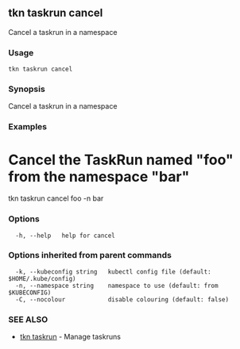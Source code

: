## tkn taskrun cancel

Cancel a taskrun in a namespace

### Usage

```
tkn taskrun cancel
```

### Synopsis

Cancel a taskrun in a namespace

### Examples


# Cancel the TaskRun named "foo" from the namespace "bar"
tkn taskrun cancel foo -n bar


### Options

```
  -h, --help   help for cancel
```

### Options inherited from parent commands

```
  -k, --kubeconfig string   kubectl config file (default: $HOME/.kube/config)
  -n, --namespace string    namespace to use (default: from $KUBECONFIG)
  -C, --nocolour            disable colouring (default: false)
```

### SEE ALSO

* [tkn taskrun](tkn_taskrun.md)	 - Manage taskruns

